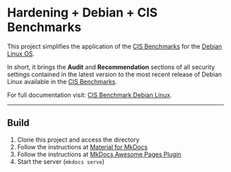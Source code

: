 # Hardening + Debian + CIS Benchmarks

This project simplifies the application of the [CIS Benchmarks](https://www.cisecurity.org/cis-benchmarks) for the [Debian Linux OS](https://www.debian.org/).

In short, it brings the **Audit** and **Recommendation** sections of all security settings contained in the latest version to the most recent release of Debian Linux available in the [CIS Benchmarks](https://www.cisecurity.org/cis-benchmarks).

For full documentation visit: [CIS Benchmark Debian Linux](https://www.cisecurity.org/benchmark/debian_linux).

---

## Build

1. Clone this project and access the directory
2. Follow the instructions at [Material for MkDocs](https://squidfunk.github.io/mkdocs-material/getting-started/)
3. Follow the instructions at [MkDocs Awesome Pages Plugin](https://github.com/lukasgeiter/mkdocs-awesome-pages-plugin#installation)
4. Start the server (`mkdocs serve`)
